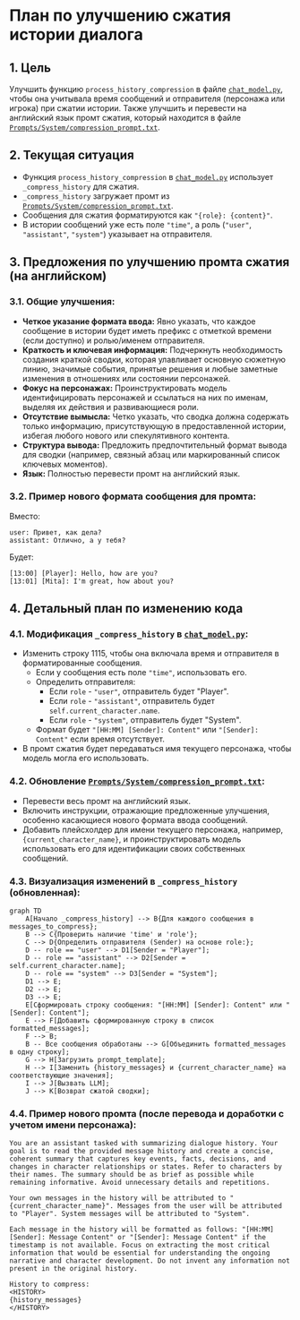 # План по улучшению сжатия истории диалога

## 1. Цель
Улучшить функцию `process_history_compression` в файле [`chat_model.py`](chat_model.py), чтобы она учитывала время сообщений и отправителя (персонажа или игрока) при сжатии истории. Также улучшить и перевести на английский язык промт сжатия, который находится в файле [`Prompts/System/compression_prompt.txt`](Prompts/System/compression_prompt.txt).

## 2. Текущая ситуация
*   Функция `process_history_compression` в [`chat_model.py`](chat_model.py) использует `_compress_history` для сжатия.
*   `_compress_history` загружает промт из [`Prompts/System/compression_prompt.txt`](Prompts/System/compression_prompt.txt).
*   Сообщения для сжатия форматируются как `"{role}: {content}"`.
*   В истории сообщений уже есть поле `"time"`, а роль (`"user"`, `"assistant"`, `"system"`) указывает на отправителя.

## 3. Предложения по улучшению промта сжатия (на английском)

### 3.1. Общие улучшения:
*   **Четкое указание формата ввода:** Явно указать, что каждое сообщение в истории будет иметь префикс с отметкой времени (если доступно) и ролью/именем отправителя.
*   **Краткость и ключевая информация:** Подчеркнуть необходимость создания краткой сводки, которая улавливает основную сюжетную линию, значимые события, принятые решения и любые заметные изменения в отношениях или состоянии персонажей.
*   **Фокус на персонажах:** Проинструктировать модель идентифицировать персонажей и ссылаться на них по именам, выделяя их действия и развивающиеся роли.
*   **Отсутствие вымысла:** Четко указать, что сводка должна содержать только информацию, присутствующую в предоставленной истории, избегая любого нового или спекулятивного контента.
*   **Структура вывода:** Предложить предпочтительный формат вывода для сводки (например, связный абзац или маркированный список ключевых моментов).
*   **Язык:** Полностью перевести промт на английский язык.

### 3.2. Пример нового формата сообщения для промта:
Вместо:
```
user: Привет, как дела?
assistant: Отлично, а у тебя?
```
Будет:
```
[13:00] [Player]: Hello, how are you?
[13:01] [Mita]: I'm great, how about you?
```

## 4. Детальный план по изменению кода

### 4.1. Модификация `_compress_history` в [`chat_model.py`](chat_model.py):
*   Изменить строку 1115, чтобы она включала время и отправителя в форматированные сообщения.
    *   Если у сообщения есть поле `"time"`, использовать его.
    *   Определить отправителя:
        *   Если `role` - `"user"`, отправитель будет "Player".
        *   Если `role` - `"assistant"`, отправитель будет `self.current_character.name`.
        *   Если `role` - `"system"`, отправитель будет "System".
    *   Формат будет `"[HH:MM] [Sender]: Content"` или `"[Sender]: Content"` если время отсутствует.
*   В промт сжатия будет передаваться имя текущего персонажа, чтобы модель могла его использовать.

### 4.2. Обновление [`Prompts/System/compression_prompt.txt`](Prompts/System/compression_prompt.txt):
*   Перевести весь промт на английский язык.
*   Включить инструкции, отражающие предложенные улучшения, особенно касающиеся нового формата ввода сообщений.
*   Добавить плейсхолдер для имени текущего персонажа, например, `{current_character_name}`, и проинструктировать модель использовать его для идентификации своих собственных сообщений.

### 4.3. Визуализация изменений в `_compress_history` (обновленная):

```mermaid
graph TD
    A[Начало _compress_history] --> B{Для каждого сообщения в messages_to_compress};
    B --> C{Проверить наличие 'time' и 'role'};
    C --> D{Определить отправителя (Sender) на основе role:};
    D -- role == "user" --> D1[Sender = "Player"];
    D -- role == "assistant" --> D2[Sender = self.current_character.name];
    D -- role == "system" --> D3[Sender = "System"];
    D1 --> E;
    D2 --> E;
    D3 --> E;
    E[Сформировать строку сообщения: "[HH:MM] [Sender]: Content" или "[Sender]: Content"];
    E --> F[Добавить сформированную строку в список formatted_messages];
    F --> B;
    B -- Все сообщения обработаны --> G[Объединить formatted_messages в одну строку];
    G --> H[Загрузить prompt_template];
    H --> I[Заменить {history_messages} и {current_character_name} на соответствующие значения];
    I --> J[Вызвать LLM];
    J --> K[Возврат сжатой сводки];
```

### 4.4. Пример нового промта (после перевода и доработки с учетом имени персонажа):

```
You are an assistant tasked with summarizing dialogue history. Your goal is to read the provided message history and create a concise, coherent summary that captures key events, facts, decisions, and changes in character relationships or states. Refer to characters by their names. The summary should be as brief as possible while remaining informative. Avoid unnecessary details and repetitions.

Your own messages in the history will be attributed to "{current_character_name}". Messages from the user will be attributed to "Player". System messages will be attributed to "System".

Each message in the history will be formatted as follows: "[HH:MM] [Sender]: Message Content" or "[Sender]: Message Content" if the timestamp is not available. Focus on extracting the most critical information that would be essential for understanding the ongoing narrative and character development. Do not invent any information not present in the original history.

History to compress:
<HISTORY>
{history_messages}
</HISTORY>